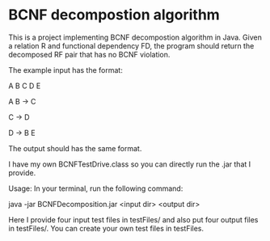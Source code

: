 # BCNF decompostion algorithm
This is a project implementing BCNF decompostion algorithm in Java.
Given a relation R and functional dependency FD, the program should 
return the decomposed RF pair that has no BCNF violation.

The example input has the format:

A B C D E

A B -> C

C -> D

D -> B E

The output should has the same format.

I have my own BCNFTestDrive.class so you can directly run the .jar that I provide.

Usage:
In your terminal, run the following command:

java -jar BCNFDecomposition.jar <input dir\> <output dir\>

Here I provide four input test files in testFiles/ and also put four output files in testFiles/. 
You can create your own test files in testFiles.
